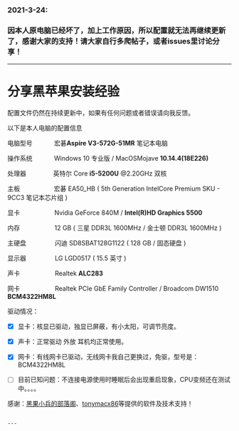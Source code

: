 ### 2021-3-24:
### 因本人原电脑已经坏了，加上工作原因，所以配置就无法再继续更新了，感谢大家的支持！请大家自行多爬帖子，或者issues里讨论分享！

---

# 分享黑苹果安装经验


配置文件仍然在持续更新中，如果有任何问题或者错误请向我反馈。

以下是本人电脑的配置信息

电脑型号&ensp;&ensp;&ensp;&ensp;&ensp;&ensp;&ensp;宏碁**Aspire V3-572G-51MR** 笔记本电脑

操作系统&ensp;&ensp;&ensp;&ensp;&ensp;&ensp;&ensp;Windows 10 专业版  / MacOSMojave **10.14.4(18E226)**

处理器&ensp;&ensp;&ensp;&ensp;&ensp;&ensp;&ensp;&nbsp;&nbsp;&nbsp;英特尔 Core **i5-5200U** @2.20GHz 双核

主板&ensp;&ensp;&ensp;&ensp;&ensp;&ensp;&ensp;&nbsp;&nbsp;&nbsp;&nbsp;&nbsp;&nbsp;&nbsp;宏碁 EA50_HB ( 5th Generation IntelCore Premium SKU - 9CC3 笔记本芯片组 )

显卡&ensp;&ensp;&ensp;&ensp;&ensp;&ensp;&ensp;&ensp;&ensp;&ensp;&nbsp;&nbsp;Nvidia GeForce 840M /    **Intel(R)HD Graphics 5500**

内存&ensp;&ensp;&ensp;&ensp;&ensp;&ensp;&ensp;&ensp;&ensp;&ensp;&nbsp;&nbsp;12 GB ( 三星 DDR3L 1600MHz / 金士顿 DDR3L 1600MHz )

主硬盘&ensp;&ensp;&ensp;&ensp;&ensp;&ensp;&ensp;&nbsp;&nbsp;&nbsp;&nbsp;闪迪 SD8SBAT128G1122 ( 128 GB / 固态硬盘 )

显示器&ensp;&ensp;&ensp;&ensp;&ensp;&ensp;&ensp;&nbsp;&nbsp;&nbsp;&nbsp;LG LGD0517 ( 15.5 英寸  )

声卡&ensp;&ensp;&ensp;&ensp;&ensp;&ensp;&ensp;&ensp;&ensp;&nbsp;&nbsp;&nbsp;&nbsp;Realtek **ALC283**

网卡&ensp;&ensp;&ensp;&ensp;&ensp;&ensp;&ensp;&ensp;&ensp;&nbsp;&nbsp;&nbsp;&nbsp;Realtek PCIe GbE Family Controller / Broadcom DW1510 **BCM4322HM8L**


驱动情况：

- [x] 显卡：核显已驱动，独显已屏蔽，有小太阳，可调节亮度。

- [x] 声卡：正常驱动 外放 耳机均正常使用。

- [x] 网卡：有线网卡已驱动，无线网卡我自己更换过，免驱，型号是：BCM4322HM8L

- [ ] 目前已知问题：不连接电源使用时睡眠后会出现重启现象，CPU变频还在测试中。。。。

感谢：[黑果小兵的部落阁](https://blog.daliansky.net/)、[tonymacx86](https://www.tonymacx86.com/)等提供的软件及技术支持！

~~~~本人远景更新地址：[Acer V3-572G-51MR 成功安装Mojave 10.14.3](http://bbs.pcbeta.com/viewthread-1809582-1-1.html) 欢迎大家讨论交流！~~~~

---
